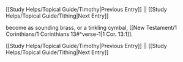 [[Study Helps/Topical Guide/Timothy|Previous Entry]]  ||  [[Study Helps/Topical Guide/Tithing|Next Entry]]

 become as sounding brass, or a tinkling cymbal, [[New Testament/1 Corinthians/1 Corinthians 13#^verse-1|1 Cor. 13:1]].

[[Study Helps/Topical Guide/Timothy|Previous Entry]]  ||  [[Study Helps/Topical Guide/Tithing|Next Entry]]